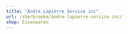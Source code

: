 ```yaml
---
title: "André Lapierre Service inc"
url: /sherbrooke/andre-lapierre-service-inc/
shop: Eisenwaren
---
```


